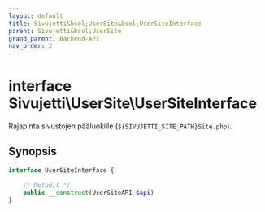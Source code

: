 ```yaml
---
layout: default
title: Sivujetti&bsol;UserSite&bsol;UserSiteInterface
parent: Sivujetti&bsol;UserSite
grand_parent: Backend-API
nav_order: 2
---
```


# interface Sivujetti\\UserSite\\UserSiteInterface

Rajapinta sivustojen pääluokille (`${SIVUJETTI_SITE_PATH}Site.php`).

## Synopsis

```php
interface UserSiteInterface {

    /* Metodit */
    public __construct(UserSiteAPI $api)
}
```
